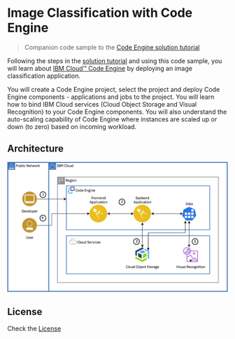 # Image Classification with Code Engine

> Companion code sample to the [Code Engine solution tutorial](https://cloud.ibm.com/docs/solution-tutorials?topic=solution-tutorials-image_classification_code_engine)

Following the steps in the [solution tutorial](https://cloud.ibm.com/docs/solution-tutorials?topic=solution-tutorials-image_classification_code_engine) and using this code sample, you will learn about [IBM Cloud™ Code Engine](https://cloud.ibm.com/codeengine/overview) by deploying an image classification application.

You will create a Code Engine project, select the project and deploy Code Engine components - applications and jobs to the project. You will learn how to bind IBM Cloud services (Cloud Object Storage and Visual Recognition) to your Code Engine components. You will also understand the auto-scaling capability of Code Engine where instances are scaled up or down (to zero) based on incoming workload.

## Architecture

![](images/architecture_diagram.png)

## License

Check the [License](License)